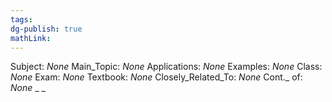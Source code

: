 ```yaml
---
tags: 
dg-publish: true
mathLink: 
---
```

Subject: _None_
Main\_Topic: _None_
Applications: _None_
Examples: _None_
Class: _None_
Exam: _None_
Textbook: _None_
Closely\_Related\_To: _None_
Cont.\_ of: _None_ 
_
_
